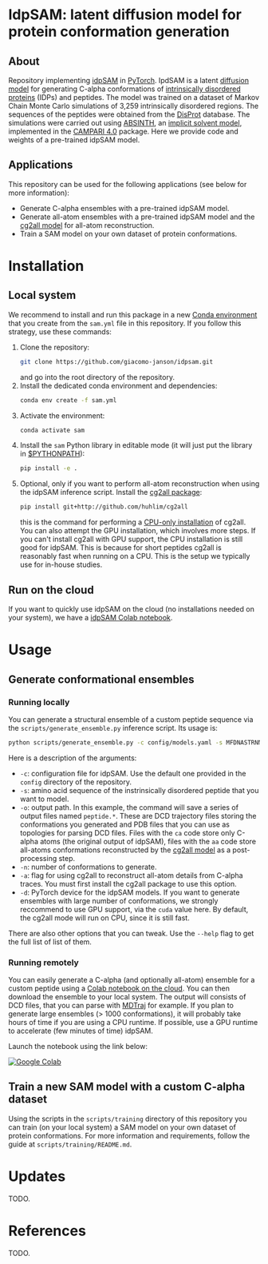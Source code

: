 # IdpSAM: latent diffusion model for protein conformation generation

## About
Repository implementing [idpSAM](https://todo.com) in [PyTorch](https://pytorch.org). IpdSAM is a latent [diffusion model](https://en.wikipedia.org/wiki/Diffusion_model) for generating C-alpha conformations of [intrinsically disordered proteins](https://en.wikipedia.org/wiki/Intrinsically_disordered_proteins) (IDPs) and peptides. The model was trained on a dataset of Markov Chain Monte Carlo simulations of 3,259 intrinsically disordered regions. The sequences of the peptides were obtained from the [DisProt](https://www.disprot.org) database. The simulations were carried out using [ABSINTH](https://pubmed.ncbi.nlm.nih.gov/18506808/), an [implicit solvent model](https://en.wikipedia.org/wiki/Implicit_solvation), implemented in the [CAMPARI 4.0](https://campari.sourceforge.net/V4/index.html) package. Here we provide code and weights of a pre-trained idpSAM model.

## Applications
This repository can be used for the following applications (see below for more information):
* Generate C-alpha ensembles with a pre-trained idpSAM model.
* Generate all-atom ensembles with a pre-trained idpSAM model and the [cg2all model](https://github.com/huhlim/cg2all) for all-atom reconstruction.
* Train a SAM model on your own dataset of protein conformations.

# Installation
## Local system
We recommend to install and run this package in a new [Conda environment](https://docs.conda.io/projects/conda/en/latest/user-guide/tasks/manage-environments.html) that you create from the `sam.yml` file in this repository. If you follow this strategy, use these commands:

1. Clone the repository:
   ```bash
   git clone https://github.com/giacomo-janson/idpsam.git
   ```
   and go into the root directory of the repository.
2. Install the dedicated conda environment and dependencies:
   ```bash
   conda env create -f sam.yml
   ```
3. Activate the environment:
   ```bash
   conda activate sam
   ```
4. Install the `sam` Python library in editable mode (it will just put the library in [$PYTHONPATH](https://docs.python.org/3/using/cmdline.html#envvar-PYTHONPATH)):
   ```bash
   pip install -e .
   ```
5. Optional, only if you want to perform all-atom reconstruction when using the idpSAM inference script. Install the [cg2all package](https://github.com/huhlim/cg2all):
   ```bash
   pip install git+http://github.com/huhlim/cg2all
   ```
   this is the command for performing a [CPU-only installation](https://github.com/huhlim/cg2all/#installation) of cg2all. You can also attempt the GPU installation, which involves more steps. If you can't install cg2all with GPU support, the CPU installation is still good for idpSAM. This is because for short peptides cg2all is reasonably fast when running on a CPU. This is the setup we typically use for in-house studies.
## Run on the cloud
If you want to quickly use idpSAM on the cloud (no installations needed on your system), we have a [idpSAM Colab notebook](running-remotely).

# Usage
## Generate conformational ensembles
### Running locally
You can generate a structural ensemble of a custom peptide sequence via the  `scripts/generate_ensemble.py` inference script. Its usage is:
```bash
python scripts/generate_ensemble.py -c config/models.yaml -s MFDNASTRNNKRERGKRQGKQTRTQRHADRSQT -o peptide -n 1000 -a -d cuda
```
Here is a description of the arguments:
* `-c`: configuration file for idpSAM. Use the default one provided in the `config` directory of the repository.
* `-s`: amino acid sequence of the instrinsically disordered peptide that you want to model.
* `-o`: output path. In this example, the command will save a series of output files named `peptide.*`. These are DCD trajectory files storing the conformations you generated and PDB files that you can use as topologies for parsing DCD files. Files with the `ca` code store only C-alpha atoms (the original output of idpSAM), files with the `aa` code store all-atoms conformations reconstructed by the [cg2all model](https://github.com/huhlim/cg2all) as a post-processing step.
* `-n`: number of conformations to generate.
* `-a`: flag for using cg2all to reconstruct all-atom details from C-alpha traces. You must first install the cg2all package to use this option. 
* `-d`: PyTorch device for the idpSAM models. If you want to generate ensembles with large number of conformations, we strongly reccommend to use GPU support, via the `cuda` value here. By default, the cg2all mode will run on CPU, since it is still fast.

There are also other options that you can tweak. Use the `--help` flag to get the full list of list of them. 
### Running remotely
You can easily generate a C-alpha (and optionally all-atom) ensemble for a custom peptide using a [Colab notebook on the cloud](https://research.google.com/colaboratory/). You can then download the ensemble to your local system. The output will consists of DCD files, that you can parse with [MDTraj](https://github.com/mdtraj/mdtraj) for example. If you plan to generate large ensembles (> 1000 conformations), it will probably take hours of time if you are using a CPU runtime. If possible, use a GPU runtime to accelerate (few minutes of time) idpSAM.

Launch the notebook using the link below:

[![Google Colab](https://colab.research.google.com/assets/colab-badge.svg)](https://colab.research.google.com/github/giacomo-janson/idpsam/blob/main/notebooks/idpsam_experiments.ipynb)


## Train a new SAM model with a custom C-alpha dataset
Using the scripts in the `scripts/training` directory of this repository you can train (on your local system) a SAM model on your own dataset of protein conformations. For more information and requirements, follow the guide at `scripts/training/README.md`.

# Updates
TODO.

# References
TODO.